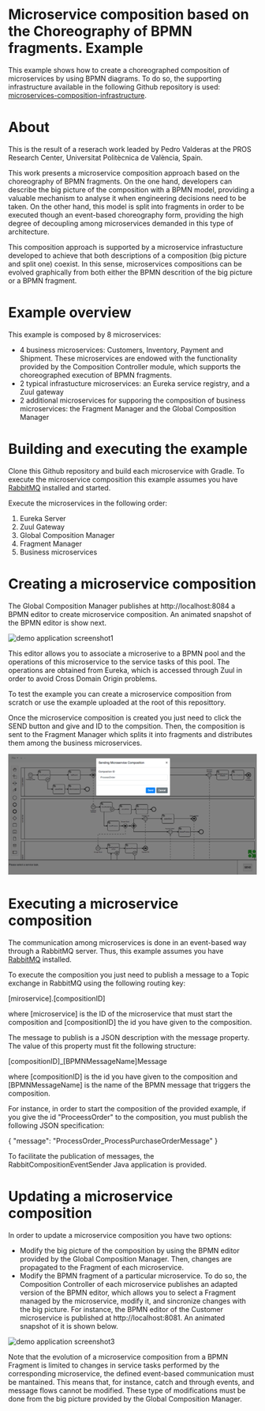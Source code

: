 # Microservice composition based on the Choreography of BPMN fragments. Example

This example shows how to create a choreographed composition of microservices by using BPMN diagrams. 
To do so, the supporting infrastructure available in the following Github repository is used: [microservices-composition-infrastructure](https://github.com/pvalderas/microservices-composition-infrastructure).

# About

This is the result of a reserach work leaded by Pedro Valderas at the PROS Research Center, Universitat Politècnica de València, Spain.

This work presents a microservice composition approach based on the choreography of BPMN fragments. On the one hand, developers can describe the big picture of the composition with a BPMN model, providing a valuable mechanism to analyse it when engineering decisions need to be taken. On the other hand, this model is split into fragments in order to be executed though an event-based choreography form, providing the high degree of decoupling among microservices demanded in this type of architecture. 

This composition approach is supported by a microservice infrastucture developed to achieve that both descriptions of a composition (big picture and split one) coexist. In this sense, microservices compositions can be evolved graphically from both either the BPMN descrition of the big picture or a BPMN fragment.

# Example overview

This example is composed by 8 microservices:

* 4 business microservices: Customers, Inventory, Payment and Shipment. These microservices are endowed with the functionality provided by the Composition Controller module, which supports the choreographed execution of BPMN fragments.
* 2 typical infrastucture microservices: an Eureka service registry, and a Zuul gateway
* 2 additional microservices for supporing the composition of business microservices: the Fragment Manager and the Global Composition Manager

# Building and executing the example

Clone this Github repository and build each microservice with Gradle. To execute the microservice composition this example assumes you have [RabbitMQ](https://www.rabbitmq.com/) installed and started.

Execute the microservices in the following order:
<ol>
<li>Eureka Server</li>
<li>Zuul Gateway</li>
<li>Global Composition Manager</li>
<li>Fragment Manager</li>
<li>Business microservices</li>
</ol>

# Creating a microservice composition

The Global Composition Manager publishes at http://localhost:8084 a BPMN editor to create microservice composition. An animated snapshot of the BPMN editor is show next.

![demo application screenshot1](./snapshots/BPMNMicroserviceComposer_snapshot1.gif "Screenshot 1 of the BPMN Microservice Composer")

This editor allows you to associate a microserive to a BPMN pool and the operations of this microservice to the service tasks of this pool. The operations are obtained from Eureka, which is accessed through Zuul in order to avoid Cross Domain Origin problems.

To test the example you can create a microservice composition from scratch or use the example uploaded at the root of this reposittory. 

Once the microservice composition is created you just need to click the SEND button and give and ID to the compsition. Then, the composition is sent to the Fragment Manager which splits it into fragments and distributes them among the business microservices.

![demo application screenshot2](./snapshots/BPMNMicroserviceComposer_snapshot2.png "Screenshot 2 of the BPMN Microservice Composer")

# Executing a microservice composition

The communication among microservices is done in an event-based way through a RabbitMQ server. Thus, this example assumes you have [RabbitMQ](https://www.rabbitmq.com/) installed.

To execute the composition you just need to publish a message to a Topic exchange in RabbitMQ using the following routing key: 

[miroservice].[compositionID]

where [microservice] is the ID of the microservice that must start the composition and [compositionID] the id you have given to the composition.

The message to publish is a JSON description with the message property. The value of this property must fit the following structure:

[compositionID]_[BPMNMessageName]Message

where [compositionID] is the id you have given to the composition and [BPMNMessageName] is the name of the BPMN message that triggers the composition.

For instance, in order to start the composition of the provided example, if you give the id "ProceessOrder" to the composition, you must publish the following JSON specification:

{
  "message": "ProcessOrder_ProcessPurchaseOrderMessage"
}

To facilitate the publication of messages, the RabbitCompositionEventSender Java application is provided. 

# Updating a microservice composition

In order to update a microservice composition you have two options:

* Modify the big picture of the composition by using the BPMN editor provided by the Global Composition Manager. Then, changes are propagated to the Fragment of each microservice.
* Modify the BPMN fragment of a particular microservice. To do so, the Composition Controller of each microservice publishes an adapted version of the BPMN editor, which allows you to select a Fragment managed by the microservice, modify it, and sincronize changes with the big picture. For instance, the BPMN editor of the Customer microservice is published at http://localhost:8081. An animated snapshot of it is shown below.

![demo application screenshot3](./snapshots/BPMNMicroserviceComposer_snapshot3.gif "Screenshot 3 of the BPMN Microservice Composer")

Note that the evolution of a microservice composition from a BPMN Fragment is limited to changes in service tasks performed by the corresponding microservice, the defined event-based communication must be mantained. This means that, for instance, catch and through events, and message flows cannot be modified. These type of modifications must be done from the big picture provided by the Global Composition Manager.
